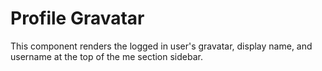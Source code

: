# Profile Gravatar

This component renders the logged in user's gravatar, display name, and username at the top of the me section sidebar.
